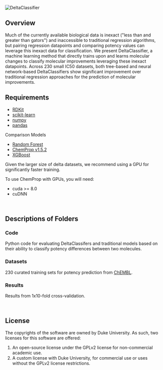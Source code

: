 
![DeltaClassifier](https://github.com/RekerLab/DeltaClassifier/assets/127516906/bb265317-43a7-462d-aed1-7371dac2bb84)

## Overview

Much of the currently available biological data is inexact ("less than and greater than gators") and inaccessible to traditional regression algorithms, but pairing regression datapoints and comparing potency values can leverage this inexact data for classification. We present DeltaClassifier, a machine learning method that directly trains upon and learns molecular changes to classify molecular improvements leveraging these inexact datapoints. Across 230 small IC50 datasets, both tree-based and neural network-based DeltaClassifiers show significant improvement over traditional regression approaches for the prediction of molecular improvements.   

## Requirements
* [RDKit](https://www.rdkit.org/docs/Install.html)
* [scikit-learn](https://scikit-learn.org/stable/)
* [numpy](https://numpy.org/)
* [pandas](https://github.com/pandas-dev/pandas)

Comparison Models
* [Random Forest](https://scikit-learn.org/stable/modules/generated/sklearn.ensemble.RandomForestRegressor.html)
* [ChemProp v1.5.2](https://github.com/chemprop/chemprop)
* [XGBoost](https://xgboost.readthedocs.io/en/stable/gpu/index.html)

Given the larger size of delta datasets, we recommend using a GPU for significantly faster training.

To use ChemProp with GPUs, you will need:
* cuda >= 8.0
* cuDNN

<br />


## Descriptions of Folders

### Code

Python code for evaluating DeltaClassifers and traditional models based on their ability to classify potency differences between two molecules.

### Datasets

230 curated training sets for potency prediction from [ChEMBL](https://www.ebi.ac.uk/chembl/).

### Results

Results from 1x10-fold cross-validation.

<br />

## License

The copyrights of the software are owned by Duke University. As such, two licenses for this software are offered:
1. An open-source license under the GPLv2 license for non-commercial academic use.
2. A custom license with Duke University, for commercial use or uses without the GPLv2 license restrictions. 
